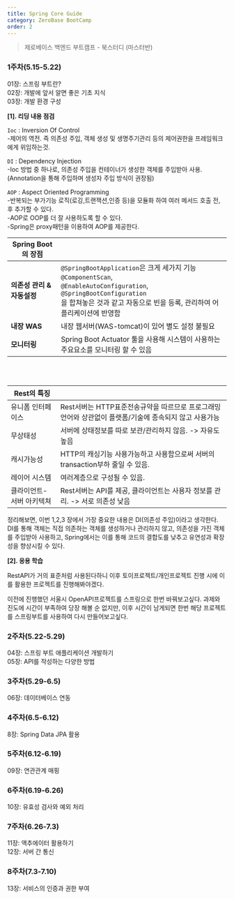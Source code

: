 ```yaml
---
title: Spring Core Guide
category: ZeroBase BootCamp
order: 2
---
```

> 제로베이스 백엔드 부트캠프 - 북스터디 (마스터반)

### 1주차(5.15-5.22)

<div class="content-box">
01장: 스프링 부트란?<br>
02장: 개발에 앞서 알면 좋은 기초 지식<br>
03장: 개발 환경 구성
</div>

**[1]. 리딩 내용 점검**

`Ioc` : Inversion Of Control<br>
-제어의 역전. 즉 의존성 주입, 객체 생성 및 생명주기관리 등의 제어권한을 프레임워크에게 위임하는것. <br>

`DI` : Dependency Injection<br>
-Ioc 방법 중 하나로, 의존성 주입을 컨테이너가 생성한 객체를 주입받아 사용. (Annotation을 통해 주입하며 생성자 주입 방식이 권장됨)<br>

`AOP` : Aspect Oriented Programming<br>
-반복되는 부가기능 로직(로깅,트랜잭션,인증 등)을 모듈화 하여 여러 메서드 호출 전, 후 추가할 수 있다.<br> 
-AOP로 OOP를 더 잘 사용하도록 할 수 있다.<br>
-Spring은 proxy패턴을 이용하여 AOP를 제공한다.<br> 

|Spring Boot 의 장점||
|-|-|
|**의존성 관리 & 자동설정**| `@SpringBootApplication`은 크게 세가지 기능<br> `@ComponentScan`,<br>`@EnableAutoConfiguration`,<br>`@SpringBootConfiguration`<br> 을 합쳐놓은 것과 같고 자동으로 빈을 등록, 관리하여 어플리케이션에 반영함|
|**내장 WAS**| 내장 웹서버(WAS-tomcat)이 있어 별도 설정 불필요|
|**모니터링** | Spring Boot Actuator 툴을 사용해 시스템이 사용하는 주요요소를 모니터링 할 수 있음 |
<br><br>

|Rest의 특징||
|-|-|
|유니폼 인터페이스|Rest서버는 HTTP표준전송규약을 따르므로 프로그래밍언어와 상관없이 플랫폼/기술에 종속되지 않고 사용가능|
|무상태성|서버에 상태정보를 따로 보관/관리하지 않음. -> 자유도 높음|
|캐시가능성|HTTP의 캐싱기능 사용가능하고 사용함으로써 서버의 transaction부하 줄일 수 있음.|
|레이어 시스템|여러계층으로 구성될 수 있음.|
|클라이언트-서버 아키텍쳐|Rest서버는 API를 제공, 클라이언트는 사용자 정보를 관리. -> 서로 의존성 낮음 |

정리해보면, 이번 1,2,3 장에서 가장 중요한 내용은 <span class="emphasis">DI(의존성 주입)</span>이라고 생각한다. <br>
DI를 통해 객체는 직접 의존하는 객체를 생성하거나 관리하지 않고, 의존성을 가진 객체를 주입받아 사용하고, Spring에서는 이를 통해 코드의 결합도를 낮추고 유연성과 확장성을 향상시킬 수 있다.

**[2]. 응용 학습**
<div class="content-box">
RestAPI가 거의 표준처럼 사용된다하니 이후 토이프로젝트/개인프로젝트 진행 시에 이를 활용한 프로젝트를 진행해봐야겠다. 

이전에 진행했던 서울시 OpenAPI프로젝트를 스프링으로 한번 바꿔보고싶다. 과제와 진도에 시간이 부족하여 당장 해볼 순 없지만, 이후 시간이 남게되면 한번 해당 프로젝트를 스프링부트를 사용하여 다시 만들어보고싶다.
</div>

### 2주차(5.22-5.29)

<div class="content-box">
04장: 스프링 부트 애플리케이션 개발하기<br>
05장: API를 작성하는 다양한 방법
</div>

### 3주차(5.29-6.5)

<div class="content-box">
06장: 데이터베이스 연동
</div>

### 4주차(6.5-6.12)

<div class="content-box">
8장: Spring Data JPA 활용
</div>

### 5주차(6.12-6.19)

<div class="content-box">
09장: 연관관계 매핑
</div>

### 6주차(6.19-6.26)

<div class="content-box">
10장: 유효성 검사와 예외 처리
</div>

### 7주차(6.26-7.3)

<div class="content-box">
11장: 액추에이터 활용하기 <br> 
12장: 서버 간 통신
</div>

### 8주차(7.3-7.10)

<div class="content-box">
13장: 서비스의 인증과 권한 부여
</div>
